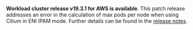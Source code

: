 **Workload cluster release v19.3.1 for AWS is available**. This patch release addresses an error in the calculation of max pods per node when using Cilium in ENI IPAM mode. Further details can be found in the [release notes](https://docs.giantswarm.io/changes/workload-cluster-releases-aws/releases/aws-v19.3.1/).
